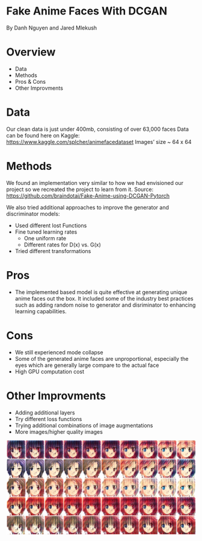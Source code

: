# Fake Anime Faces With DCGAN
By Danh Nguyen and Jared Mlekush

# Overview
- Data
- Methods
- Pros & Cons
- Other Improvments

# Data 
Our clean data is just under 400mb, consisting of over 63,000 faces
Data can be found here on Kaggle: https://www.kaggle.com/splcher/animefacedataset
Images’ size ~ 64 x 64 

# Methods
We found an implementation very similar to how we had envisioned our project so we recreated the project to learn from it. Source: https://github.com/braindotai/Fake-Anime-using-DCGAN-Pytorch

We also tried additional approaches to improve the generator and discriminator models:
- Used different lost Functions
- Fine tuned learning rates
    - One uniform rate
    - Different rates for D(x) vs. G(x)
- Tried different transformations

# Pros
- The implemented based model is quite effective at generating unique anime faces out the box. It included some of the industry best practices such as adding random noise to generator and disriminator to enhancing learning capabilities. 

# Cons
- We still experienced mode collapse
- Some of the generated anime faces are unproportional, especially the eyes which are generally large compare to the actual face
- High GPU computation cost

# Other Improvments
- Adding additional layers
- Try different loss functions
- Trying additional combinations of image augmentations 
- More images/higher quality images


![image.png](Example_anime.png)
